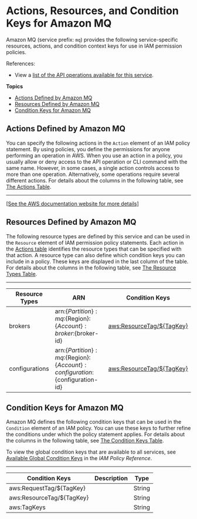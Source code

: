 # Actions, Resources, and Condition Keys for Amazon MQ<a name="list_amazonmq"></a>

Amazon MQ \(service prefix: `mq`\) provides the following service\-specific resources, actions, and condition context keys for use in IAM permission policies\.

References:
+ View a [list of the API operations available for this service](https://docs.aws.amazon.com//amazon-mq/latest/api-reference/)\.

**Topics**
+ [Actions Defined by Amazon MQ](#amazonmq-actions-as-permissions)
+ [Resources Defined by Amazon MQ](#amazonmq-resources-for-iam-policies)
+ [Condition Keys for Amazon MQ](#amazonmq-policy-keys)

## Actions Defined by Amazon MQ<a name="amazonmq-actions-as-permissions"></a>

You can specify the following actions in the `Action` element of an IAM policy statement\. By using policies, you define the permissions for anyone performing an operation in AWS\. When you use an action in a policy, you usually allow or deny access to the API operation or CLI command with the same name\. However, in some cases, a single action controls access to more than one operation\. Alternatively, some operations require several different actions\. For details about the columns in the following table, see [The Actions Table](reference_policies_actions-resources-contextkeys.md#actions_table)\.


****  
[\[See the AWS documentation website for more details\]](http://docs.aws.amazon.com/IAM/latest/UserGuide/list_amazonmq.html)

## Resources Defined by Amazon MQ<a name="amazonmq-resources-for-iam-policies"></a>

The following resource types are defined by this service and can be used in the `Resource` element of IAM permission policy statements\. Each action in the [Actions table](#amazonmq-actions-as-permissions) identifies the resource types that can be specified with that action\. A resource type can also define which condition keys you can include in a policy\. These keys are displayed in the last column of the table\. For details about the columns in the following table, see [The Resource Types Table](reference_policies_actions-resources-contextkeys.md#resources_table)\.


****  

| Resource Types | ARN | Condition Keys | 
| --- | --- | --- | 
|   brokers  |  arn:$\{Partition\}:mq:$\{Region\}:$\{Account\}:broker:$\{broker\-id\}  |   [ aws:ResourceTag/$\{TagKey\} ](#amazonmq-aws_ResourceTag___TagKey_)   | 
|   configurations  |  arn:$\{Partition\}:mq:$\{Region\}:$\{Account\}:configuration:$\{configuration\-id\}  |   [ aws:ResourceTag/$\{TagKey\} ](#amazonmq-aws_ResourceTag___TagKey_)   | 

## Condition Keys for Amazon MQ<a name="amazonmq-policy-keys"></a>

Amazon MQ defines the following condition keys that can be used in the `Condition` element of an IAM policy\. You can use these keys to further refine the conditions under which the policy statement applies\. For details about the columns in the following table, see [The Condition Keys Table](reference_policies_actions-resources-contextkeys.md#context_keys_table)\.

To view the global condition keys that are available to all services, see [Available Global Condition Keys](reference_policies_condition-keys.html#AvailableKeys) in the *IAM Policy Reference*\.


****  

| Condition Keys | Description | Type | 
| --- | --- | --- | 
|   aws:RequestTag/$\{TagKey\}  |  | String | 
|   aws:ResourceTag/$\{TagKey\}  |  | String | 
|   aws:TagKeys  |  | String | 